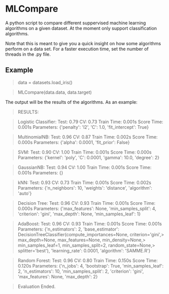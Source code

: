 MLCompare
=========

A python script to compare different suppervised machine learning algorithms on a given dataset. At the moment only support classification algorithms.

Note that this is meant to give you a quick insight on how some algorithms perform on a data set. For a faster execution time, set the number of threads in the .py file.

Example
-------

> data = datasets.load_iris()

> MLCompare(data.data, data.target)

The output will be the results of the algorithms. As an example:

> RESULTS:

>
> Logistic Classifier:      Test: 0.79     CV: 0.73     Train Time: 0.001s    Score Time: 0.001s     Parameters: {'penalty': 'l2', 'C': 1.0, 'fit_intercept': True}

>
>
>
> MultinomialNB:      Test: 0.96     CV: 0.87     Train Time: 0.002s     Score Time: 0.000s     Parameters: {'alpha': 0.0001, 'fit_prior': False}

>
>
>
> SVM:      Test: 0.90     CV: 1.00     Train Time: 0.001s     Score Time: 0.000s     Parameters: {'kernel': 'poly', 'C': 0.0001, 'gamma': 10.0, 'degree': 2}

>
>
>
> GaussianNB:      Test: 0.94     CV: 1.00     Train Time: 0.001s     Score Time: 0.001s     Parameters: {}

>
>
>
> kNN:      Test: 0.93     CV: 0.73     Train Time: 0.001s     Score Time: 0.002s     Parameters: {'n_neighbors': 10, 'weights': 'distance', 'algorithm': 'auto'}

>
>
>
> Decision Tree:      Test: 0.96     CV: 0.93     Train Time: 0.001s     Score Time: 0.000s     Parameters: {'max_features': None, 'min_samples_split': 4, 'criterion': 'gini', 'max_depth': None, 'min_samples_leaf': 1}

>
>
>
> AdaBoost:      Test: 0.96     CV: 0.93     Train Time: 0.001s     Score Time: 0.001s     Parameters: {'n_estimators': 2, 'base_estimator': DecisionTreeClassifier(compute_importances=None, criterion='gini',>
            max_depth=None, max_features=None, min_density=None,>
            min_samples_leaf=1, min_samples_split=2, random_state=None,>
            splitter='best'), 'learning_rate': 0.0001, 'algorithm': 'SAMME.R'}

>
>
>
> Random Forest:      Test: 0.96     CV: 0.80     Train Time: 0.150s     Score Time: 0.120s     Parameters: {'n_jobs': 4, 'bootstrap': True, 'min_samples_leaf': 2, 'n_estimators': 10, 'min_samples_split': 2, 'criterion': 'gini', 'max_features': None, 'max_depth': 2}

>
>
>
> Evaluation Ended.
